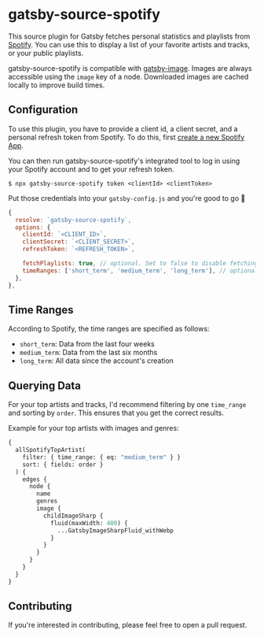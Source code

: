 # gatsby-source-spotify

This source plugin for Gatsby fetches personal statistics and playlists from
[Spotify](https://spotify.com). You can use this to display a list of your
favorite artists and tracks, or your public playlists.

gatsby-source-spotify is compatible with [gatsby-image](https://www.gatsbyjs.org/packages/gatsby-image/).
Images are always accessible using the `image` key of a node. Downloaded images are
cached locally to improve build times.

## Configuration

To use this plugin, you have to provide a client id, a client secret,
and a personal refresh token from Spotify. To do this, first
[create a new Spotify App](https://developer.spotify.com/dashboard/applications).

You can then run gatsby-source-spotify's integrated tool to log in using your
Spotify account and to get your refresh token.

```shell
$ npx gatsby-source-spotify token <clientId> <clientToken>
```

Put those credentials into your `gatsby-config.js` and you're good to go 🎉

```javascript
{
  resolve: `gatsby-source-spotify`,
  options: {
    clientId: `<CLIENT_ID>`,
    clientSecret: `<CLIENT_SECRET>`,
    refreshToken: `<REFRESH_TOKEN>`,

    fetchPlaylists: true, // optional. Set to false to disable fetching of your playlists
    timeRanges: ['short_term', 'medium_term', 'long_term'], // optional. Set time ranges to be fetched
  },
},
```

## Time Ranges

According to Spotify, the time ranges are specified as follows:

- `short_term`: Data from the last four weeks
- `medium_term`: Data from the last six months
- `long_term`: All data since the account's creation

## Querying Data

For your top artists and tracks, I'd recommend filtering by one `time_range` and
sorting by `order`. This ensures that you get the correct results.

Example for your top artists with images and genres:

```graphql
{
  allSpotifyTopArtist(
    filter: { time_range: { eq: "medium_term" } }
    sort: { fields: order }
  ) {
    edges {
      node {
        name
        genres
        image {
          childImageSharp {
            fluid(maxWidth: 400) {
              ...GatsbyImageSharpFluid_withWebp
            }
          }
        }
      }
    }
  }
}
```

## Contributing

If you're interested in contributing, please feel free to open a pull request.
